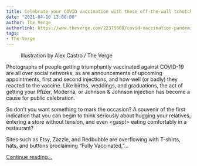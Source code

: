 ```yaml
---
title: Celebrate your COVID vaccination with these off-the-wall tchotchkes
date: "2021-04-10 13:00:00"
author: The Verge
authorlink: https://www.theverge.com/22375608/covid-vaccination-pandemic-etsy
tags:
- The-Verge
---
```

<figure>
      <img alt="" src="https://cdn.vox-cdn.com/thumbor/PDLi-SCVT3eZAVKsbcIzBaoKu_0=/0x0:2040x1360/1310x873/cdn.vox-cdn.com/uploads/chorus_image/image/69105874/acastro_200428_1777_coronavirus_0003.0.0.jpg" />
        <figcaption>Illustration by Alex Castro / The Verge</figcaption>
    </figure>

  <p id="7hHDhe">Photographs of people getting triumphantly vaccinated against COVID-19 are all over social networks, as are announcements of upcoming appointments, first and second injections, and how well (or badly) they reacted to the vaccine. Like births, weddings, and graduations, the act of getting your Pfizer, Moderna, or Johnson &amp; Johnson injection has become a cause for public celebration.</p>
<p id="74NCUs">So don’t you want something to mark the occasion? A souvenir of the first indication that you can begin to think seriously about hugging your relatives, entering a store without tension, and even &lt;gasp!&gt; eating comfortably in a restaurant?</p>
<p id="K9bkd1">Sites such as Etsy, Zazzle, and Redbubble are overflowing with T-shirts, hats, and buttons proclaiming “Fully Vaccinated,”...</p>
  <p>
    <a href="https://www.theverge.com/22375608/covid-vaccination-pandemic-etsy">Continue reading&hellip;</a>
  </p>